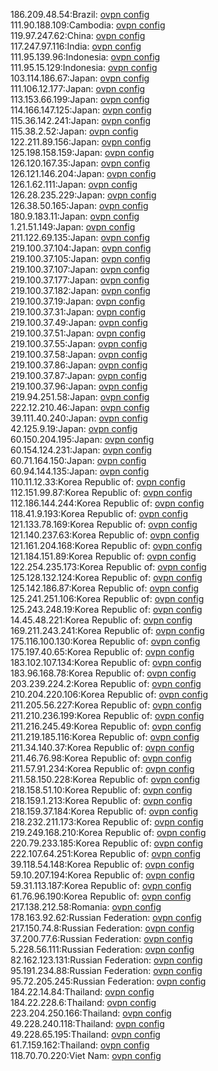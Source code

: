 186.209.48.54:Brazil: [ovpn config](vpn/186_209_48_54.ovpn)  
111.90.188.109:Cambodia: [ovpn config](vpn/111_90_188_109.ovpn)  
119.97.247.62:China: [ovpn config](vpn/119_97_247_62.ovpn)  
117.247.97.116:India: [ovpn config](vpn/117_247_97_116.ovpn)  
111.95.139.96:Indonesia: [ovpn config](vpn/111_95_139_96.ovpn)  
111.95.15.129:Indonesia: [ovpn config](vpn/111_95_15_129.ovpn)  
103.114.186.67:Japan: [ovpn config](vpn/103_114_186_67.ovpn)  
111.106.12.177:Japan: [ovpn config](vpn/111_106_12_177.ovpn)  
113.153.66.199:Japan: [ovpn config](vpn/113_153_66_199.ovpn)  
114.166.147.125:Japan: [ovpn config](vpn/114_166_147_125.ovpn)  
115.36.142.241:Japan: [ovpn config](vpn/115_36_142_241.ovpn)  
115.38.2.52:Japan: [ovpn config](vpn/115_38_2_52.ovpn)  
122.211.89.156:Japan: [ovpn config](vpn/122_211_89_156.ovpn)  
125.198.158.159:Japan: [ovpn config](vpn/125_198_158_159.ovpn)  
126.120.167.35:Japan: [ovpn config](vpn/126_120_167_35.ovpn)  
126.121.146.204:Japan: [ovpn config](vpn/126_121_146_204.ovpn)  
126.1.62.111:Japan: [ovpn config](vpn/126_1_62_111.ovpn)  
126.28.235.229:Japan: [ovpn config](vpn/126_28_235_229.ovpn)  
126.38.50.165:Japan: [ovpn config](vpn/126_38_50_165.ovpn)  
180.9.183.11:Japan: [ovpn config](vpn/180_9_183_11.ovpn)  
1.21.51.149:Japan: [ovpn config](vpn/1_21_51_149.ovpn)  
211.122.69.135:Japan: [ovpn config](vpn/211_122_69_135.ovpn)  
219.100.37.104:Japan: [ovpn config](vpn/219_100_37_104.ovpn)  
219.100.37.105:Japan: [ovpn config](vpn/219_100_37_105.ovpn)  
219.100.37.107:Japan: [ovpn config](vpn/219_100_37_107.ovpn)  
219.100.37.177:Japan: [ovpn config](vpn/219_100_37_177.ovpn)  
219.100.37.182:Japan: [ovpn config](vpn/219_100_37_182.ovpn)  
219.100.37.19:Japan: [ovpn config](vpn/219_100_37_19.ovpn)  
219.100.37.31:Japan: [ovpn config](vpn/219_100_37_31.ovpn)  
219.100.37.49:Japan: [ovpn config](vpn/219_100_37_49.ovpn)  
219.100.37.51:Japan: [ovpn config](vpn/219_100_37_51.ovpn)  
219.100.37.55:Japan: [ovpn config](vpn/219_100_37_55.ovpn)  
219.100.37.58:Japan: [ovpn config](vpn/219_100_37_58.ovpn)  
219.100.37.86:Japan: [ovpn config](vpn/219_100_37_86.ovpn)  
219.100.37.87:Japan: [ovpn config](vpn/219_100_37_87.ovpn)  
219.100.37.96:Japan: [ovpn config](vpn/219_100_37_96.ovpn)  
219.94.251.58:Japan: [ovpn config](vpn/219_94_251_58.ovpn)  
222.12.210.46:Japan: [ovpn config](vpn/222_12_210_46.ovpn)  
39.111.40.240:Japan: [ovpn config](vpn/39_111_40_240.ovpn)  
42.125.9.19:Japan: [ovpn config](vpn/42_125_9_19.ovpn)  
60.150.204.195:Japan: [ovpn config](vpn/60_150_204_195.ovpn)  
60.154.124.231:Japan: [ovpn config](vpn/60_154_124_231.ovpn)  
60.71.164.150:Japan: [ovpn config](vpn/60_71_164_150.ovpn)  
60.94.144.135:Japan: [ovpn config](vpn/60_94_144_135.ovpn)  
110.11.12.33:Korea Republic of: [ovpn config](vpn/110_11_12_33.ovpn)  
112.151.99.87:Korea Republic of: [ovpn config](vpn/112_151_99_87.ovpn)  
112.186.144.244:Korea Republic of: [ovpn config](vpn/112_186_144_244.ovpn)  
118.41.9.193:Korea Republic of: [ovpn config](vpn/118_41_9_193.ovpn)  
121.133.78.169:Korea Republic of: [ovpn config](vpn/121_133_78_169.ovpn)  
121.140.237.63:Korea Republic of: [ovpn config](vpn/121_140_237_63.ovpn)  
121.161.204.168:Korea Republic of: [ovpn config](vpn/121_161_204_168.ovpn)  
121.184.151.89:Korea Republic of: [ovpn config](vpn/121_184_151_89.ovpn)  
122.254.235.173:Korea Republic of: [ovpn config](vpn/122_254_235_173.ovpn)  
125.128.132.124:Korea Republic of: [ovpn config](vpn/125_128_132_124.ovpn)  
125.142.186.87:Korea Republic of: [ovpn config](vpn/125_142_186_87.ovpn)  
125.241.251.106:Korea Republic of: [ovpn config](vpn/125_241_251_106.ovpn)  
125.243.248.19:Korea Republic of: [ovpn config](vpn/125_243_248_19.ovpn)  
14.45.48.221:Korea Republic of: [ovpn config](vpn/14_45_48_221.ovpn)  
169.211.243.241:Korea Republic of: [ovpn config](vpn/169_211_243_241.ovpn)  
175.116.100.130:Korea Republic of: [ovpn config](vpn/175_116_100_130.ovpn)  
175.197.40.65:Korea Republic of: [ovpn config](vpn/175_197_40_65.ovpn)  
183.102.107.134:Korea Republic of: [ovpn config](vpn/183_102_107_134.ovpn)  
183.96.168.78:Korea Republic of: [ovpn config](vpn/183_96_168_78.ovpn)  
203.239.224.2:Korea Republic of: [ovpn config](vpn/203_239_224_2.ovpn)  
210.204.220.106:Korea Republic of: [ovpn config](vpn/210_204_220_106.ovpn)  
211.205.56.227:Korea Republic of: [ovpn config](vpn/211_205_56_227.ovpn)  
211.210.236.199:Korea Republic of: [ovpn config](vpn/211_210_236_199.ovpn)  
211.216.245.49:Korea Republic of: [ovpn config](vpn/211_216_245_49.ovpn)  
211.219.185.116:Korea Republic of: [ovpn config](vpn/211_219_185_116.ovpn)  
211.34.140.37:Korea Republic of: [ovpn config](vpn/211_34_140_37.ovpn)  
211.46.76.98:Korea Republic of: [ovpn config](vpn/211_46_76_98.ovpn)  
211.57.91.234:Korea Republic of: [ovpn config](vpn/211_57_91_234.ovpn)  
211.58.150.228:Korea Republic of: [ovpn config](vpn/211_58_150_228.ovpn)  
218.158.51.10:Korea Republic of: [ovpn config](vpn/218_158_51_10.ovpn)  
218.159.1.213:Korea Republic of: [ovpn config](vpn/218_159_1_213.ovpn)  
218.159.37.184:Korea Republic of: [ovpn config](vpn/218_159_37_184.ovpn)  
218.232.211.173:Korea Republic of: [ovpn config](vpn/218_232_211_173.ovpn)  
219.249.168.210:Korea Republic of: [ovpn config](vpn/219_249_168_210.ovpn)  
220.79.233.185:Korea Republic of: [ovpn config](vpn/220_79_233_185.ovpn)  
222.107.64.251:Korea Republic of: [ovpn config](vpn/222_107_64_251.ovpn)  
39.118.54.148:Korea Republic of: [ovpn config](vpn/39_118_54_148.ovpn)  
59.10.207.194:Korea Republic of: [ovpn config](vpn/59_10_207_194.ovpn)  
59.31.113.187:Korea Republic of: [ovpn config](vpn/59_31_113_187.ovpn)  
61.76.96.190:Korea Republic of: [ovpn config](vpn/61_76_96_190.ovpn)  
217.138.212.58:Romania: [ovpn config](vpn/217_138_212_58.ovpn)  
178.163.92.62:Russian Federation: [ovpn config](vpn/178_163_92_62.ovpn)  
217.150.74.8:Russian Federation: [ovpn config](vpn/217_150_74_8.ovpn)  
37.200.77.6:Russian Federation: [ovpn config](vpn/37_200_77_6.ovpn)  
5.228.56.111:Russian Federation: [ovpn config](vpn/5_228_56_111.ovpn)  
82.162.123.131:Russian Federation: [ovpn config](vpn/82_162_123_131.ovpn)  
95.191.234.88:Russian Federation: [ovpn config](vpn/95_191_234_88.ovpn)  
95.72.205.245:Russian Federation: [ovpn config](vpn/95_72_205_245.ovpn)  
184.22.14.84:Thailand: [ovpn config](vpn/184_22_14_84.ovpn)  
184.22.228.6:Thailand: [ovpn config](vpn/184_22_228_6.ovpn)  
223.204.250.166:Thailand: [ovpn config](vpn/223_204_250_166.ovpn)  
49.228.240.118:Thailand: [ovpn config](vpn/49_228_240_118.ovpn)  
49.228.65.195:Thailand: [ovpn config](vpn/49_228_65_195.ovpn)  
61.7.159.162:Thailand: [ovpn config](vpn/61_7_159_162.ovpn)  
118.70.70.220:Viet Nam: [ovpn config](vpn/118_70_70_220.ovpn)  
